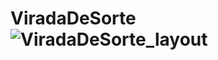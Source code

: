 # ViradaDeSorte![ViradaDeSorte_layout](https://user-images.githubusercontent.com/113661313/190880108-815c3177-6a6c-4774-924c-e2630692db64.jpeg)
